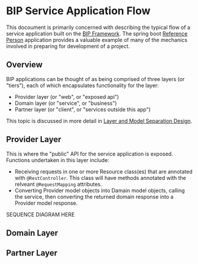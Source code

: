 # BIP Service Application Flow
This docoument is primarily concerned with describing the typical flow of a service application built on the [BIP Framework](https://github.com/department-of-veterans-affairs/ocp-framework). The spring boot [Reference Person](https://github.com/department-of-veterans-affairs/ocp-reference-spring-boot) application provides a valuable example of many of the mechanics involved in preparing for development of a project.

## Overview
BIP applications can be thought of as being comprised of three layers (or "tiers"), each of which encapsulates functionality for the layer:
* Provider layer (or "web", or "exposed api")
* Domain layer (or "service", or "business")
* Partner layer (or "client", or "services outside this app")

This topic is discussed in more detail in [Layer and Model Separation Design](design-layer-separation.md).

## Provider Layer
This is where the "public" API for the service application is exposed. Functions undertaken in this layer include:
* Receiving requests in one or more Resource class(es) that are annotated with `@RestController`. This class will have methods annotated with the relveant `@RequestMapping` attributes.
* Converting Provider model objects into Damain model objects, calling the service, then converting the returned domain response into a Provider model response.

SEQUENCE DIAGRAM HERE

## Domain Layer


## Partner Layer


